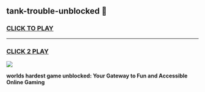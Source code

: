 
## tank-trouble-unblocked 👋
<h3>
<a href="https://premium.freeplayer.one?title=tank-trouble-unblocked&ref=14F">CLICK TO PLAY</a></h3>
<hr>

<h3>
<a href="https://premium.freeplayer.one?title=tank-trouble-unblocked&ref=14F">CLICK 2 PLAY</a>
  
</h3>

<a href="https://premium.freeplayer.one?title=tank-trouble-unblocked&ref=12F/"><img src="https://clearcache.store/games.png"></a>


**worlds hardest game unblocked: Your Gateway to Fun and Accessible Online Gaming**
